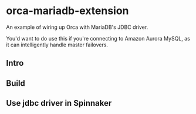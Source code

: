 # orca-mariadb-extension

An example of wiring up Orca with MariaDB's JDBC driver.

You'd want to do use this if you're connecting to Amazon Aurora MySQL, as it can intelligently handle master failovers.

## Intro


## Build


## Use jdbc driver in Spinnaker
